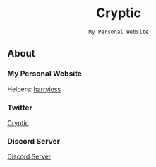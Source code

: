 <div align="center">

# Cryptic

``` 
My Personal Website
```

</div>

## About

### My Personal Website
Helpers:
[harryioss](https://twitter.com/harryioss)<br/>

### Twitter
[Cryptic](https://twitter.com/cr4ptic)<br/>

### Discord Server
[Discord Server](https://discord.gg/vG23fCF)<br/>


